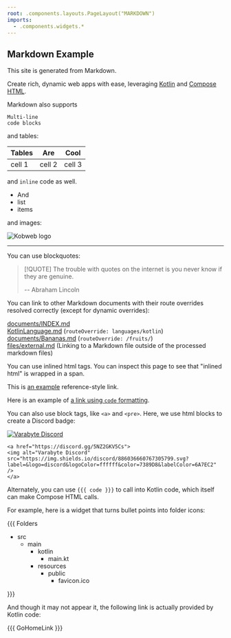 ```yaml
---
root: .components.layouts.PageLayout("MARKDOWN")
imports:
  - .components.widgets.*
---
```


## Markdown Example

This site is generated from Markdown.

Create rich, dynamic web apps with ease, leveraging [Kotlin](https://kotlinlang.org/) and [Compose HTML](https://github.com/JetBrains/compose-multiplatform#compose-html).

Markdown also supports

```
Multi-line
code blocks
```

and tables:

| Tables | Are    | Cool   |
|--------|--------|--------|
| cell 1 | cell 2 | cell 3 |

and `inline` code as well.

* And
* list
* items

and images:

![Kobweb logo](/logo.png 'Unused title')

---

You can use blockquotes:

> [!QUOTE]
> The trouble with quotes on the internet is you never know if they are genuine.
>
> -- Abraham Lincoln

You can link to other Markdown documents with their route overrides resolved correctly (except for dynamic overrides):

[documents/INDEX.md](documents/INDEX.md)<br>
[KotlinLanguage.md](KotlinLanguage.md) (`routeOverride: languages/kotlin`)<br>
[documents/Bananas.md](documents/Bananas.md) (`routeOverride: /fruits/`)<br>
[files/external.md](/files/external.md) (Linking to a Markdown file outside of the processed markdown files)<br>

You can use <span id="md-inline-demo">inlined html</span> tags. You can inspect this page to see that "inlined html" is
wrapped in a span.

This is [an example][id] reference-style link.

Here is an example of [a link using `code` formatting](https://example.com).

You can also use block tags, like `<a>` and `<pre>`. Here, we use html blocks to create a Discord badge:

<a href="https://discord.gg/5NZ2GKV5Cs">
<img alt="Varabyte Discord" src="https://img.shields.io/discord/886036660767305799.svg?label=&logo=discord&logoColor=ffffff&color=7389D8&labelColor=6A7EC2" />
</a>

```
<a href="https://discord.gg/5NZ2GKV5Cs">
<img alt="Varabyte Discord" src="https://img.shields.io/discord/886036660767305799.svg?label=&logo=discord&logoColor=ffffff&color=7389D8&labelColor=6A7EC2" />
</a>
```

Alternately, you can use `{{{ code }}}` to call into Kotlin code, which itself can make Compose HTML calls.

For example, here is a widget that turns bullet points into folder icons:

{{{ Folders

* src
  * main
    * kotlin
      * main.kt
    * resources
      * public
        * favicon.ico

}}}

And though it may not appear it, the following link is actually provided by Kotlin code:

{{{ GoHomeLink }}}

[id]: http://example.com/
